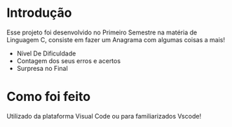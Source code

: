 # Introdução

Esse projeto foi desenvolvido no Primeiro Semestre na matéria de Linguagem C, consiste em fazer um Anagrama com algumas coisas a mais!

  - Nível De Dificuldade
  - Contagem dos seus erros e acertos
  - Surpresa no Final 
  
# Como foi feito
 
Utilizado da plataforma Visual Code ou para familiarizados Vscode!
